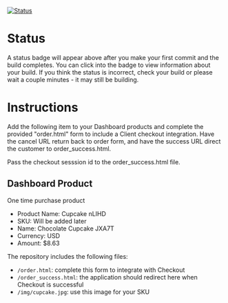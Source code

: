 [![Status](https://img.shields.io/badge/status-NO%20COMMIT-blue.svg)](https://github.com/andremcb/bakery_scaffold_6UOmzaWJrAtbFCDw)

# Status

A status badge will appear above after you make your first commit and the build completes. You can click into the badge to view information about your build. If you think the status is incorrect, check your build or please wait a couple minutes - it may still be building.

# Instructions

Add the following item to your Dashboard products and complete the provided "order.html" form to include a Client checkout integration. Have the cancel URL return back to order form, and have the success URL direct the customer to order_success.html.

Pass the checkout sesssion id to the order_success.html file.

## Dashboard Product
One time purchase product
* Product Name: Cupcake nLIHD
* SKU: Will be added later
* Name: Chocolate Cupcake JXA7T
* Currency: USD
* Amount: $8.63

The repository includes the following files:
* `/order.html`: complete this form to integrate with Checkout
* `/order_success.html`: the application should redirect here when Checkout is successful
* `/img/cupcake.jpg`: use this image for your SKU
